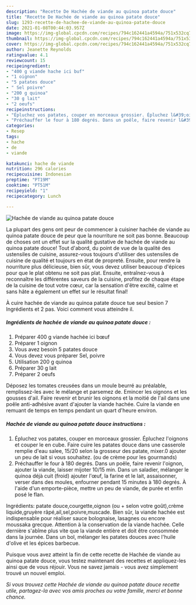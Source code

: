 ```yaml
---
description: "Recette De Hachée de viande au quinoa patate douce"
title: "Recette De Hachée de viande au quinoa patate douce"
slug: 1293-recette-de-hachee-de-viande-au-quinoa-patate-douce
date: 2021-01-08T00:44:03.957Z
image: https://img-global.cpcdn.com/recipes/794c162441a4594a/751x532cq70/hachee-de-viande-au-quinoa-patate-douce-photo-principale-de-la-recette.jpg
thumbnail: https://img-global.cpcdn.com/recipes/794c162441a4594a/751x532cq70/hachee-de-viande-au-quinoa-patate-douce-photo-principale-de-la-recette.jpg
cover: https://img-global.cpcdn.com/recipes/794c162441a4594a/751x532cq70/hachee-de-viande-au-quinoa-patate-douce-photo-principale-de-la-recette.jpg
author: Jeanette Reynolds
ratingvalue: 4.1
reviewcount: 15
recipeingredient:
- "400 g viande hache ici buf"
- "1 oignon"
- "5 patates douce"
- " Sel poivre"
- "200 g quinoa"
- "30 g lait"
- "2 oeufs"
recipeinstructions:
- "Épluchez vos patates, couper en morceaux grossier. Épluchez l&#39;oignons et couper le en cube. Faire cuire les patates douce dans une casserole remplie d&#39;eau salee, 15/20 selon la grosseur des patate, mixer.0 ajouter un peu de lait si vous souhaitez. (ou de crème pour les gourmands)"
- "Préchauffer le four à 180 degrés. Dans un poêle, faire revenir l&#39;oignon, ajouter la viande, laisser mijoter 10/15 min. Dans un saladier, mélanger le quinoa déjà cuit (froid) ajouter l&#39;œuf, la farine et le lait, assaisonner, verser dans des moules, enfourner pendant 15 minutes à 180 degrés. À l&#39;aide d&#39;un emporte-pièce, mettre un peu de viande, de purée et enfin posé le flan."
categories:
- Resep
tags:
- hache
- de
- viande

katakunci: hache de viande 
nutrition: 296 calories
recipecuisine: Indonesian
preptime: "PT19M"
cooktime: "PT51M"
recipeyield: "1"
recipecategory: Lunch

---
```



![Hachée de viande au quinoa patate douce](https://img-global.cpcdn.com/recipes/794c162441a4594a/751x532cq70/hachee-de-viande-au-quinoa-patate-douce-photo-principale-de-la-recette.jpg)

La plupart des gens ont peur de commencer à cuisiner hachée de viande au quinoa patate douce de peur que la nourriture ne soit pas bonne. Beaucoup de choses ont un effet sur la qualité gustative de hachée de viande au quinoa patate douce! Tout d'abord, du point de vue de la qualité des ustensiles de cuisine, assurez-vous toujours d'utiliser des ustensiles de cuisine de qualité et toujours en état de propreté. Ensuite, pour rendre la nourriture plus délicieuse, bien sûr, vous devez utiliser beaucoup d'épices pour que le plat obtenu ne soit pas plat. Ensuite, entraînez-vous à reconnaître les différentes saveurs de la cuisine, profitez de chaque étape de la cuisine de tout votre cœur, car la sensation d'être excité, calme et sans hâte a également un effet sur le résultat final!

<!--inarticleads1-->

À cuire hachée de viande au quinoa patate douce tue seul besion 7 Ingrédients et 2 pas. Voici comment vous atteindre il.

##### Ingrédients de hachée de viande au quinoa patate douce :

1. Préparer 400 g viande hachée ici bœuf
1. Préparer 1 oignon
1. Vous avez besoin 5 patates douce
1. Vous devez vous préparer  Sel, poivre
1. Utilisation 200 g quinoa
1. Préparer 30 g lait
1. Préparer 2 oeufs


Déposez les tomates creusées dans un moule beurré au préalable, remplissez-les avec le mélange et parsemez de. Emincer les oignons et les gousses d&#39;ail. Faire revenir et brunir les oignons et la moitié de l&#39;ail dans une poêle anti-adhésive avant d&#39;ajouter la viande hachée. Cuire la viande en remuant de temps en temps pendant un quart d&#39;heure environ. 

<!--inarticleads2-->

##### Hachée de viande au quinoa patate douce instructions :

1. Épluchez vos patates, couper en morceaux grossier. Épluchez l&#39;oignons et couper le en cube. Faire cuire les patates douce dans une casserole remplie d&#39;eau salee, 15/20 selon la grosseur des patate, mixer.0 ajouter un peu de lait si vous souhaitez. (ou de crème pour les gourmands)
1. Préchauffer le four à 180 degrés. Dans un poêle, faire revenir l&#39;oignon, ajouter la viande, laisser mijoter 10/15 min. Dans un saladier, mélanger le quinoa déjà cuit (froid) ajouter l&#39;œuf, la farine et le lait, assaisonner, verser dans des moules, enfourner pendant 15 minutes à 180 degrés. À l&#39;aide d&#39;un emporte-pièce, mettre un peu de viande, de purée et enfin posé le flan.


Ingrédients: patate douce,courgette,oignon (ou + selon votre goût),crème liquide,gruyère râpé,ail,sel,poivre,muscade. Bien sûr, la viande hachée est indispensable pour réaliser sauce bolognaise, lasagnes ou encore moussaka grecque. Attention à la conservation de la viande hachée. Celle dernière s&#39;abîme plus vite que la viande entière et doit être consommée dans la journée. Dans un bol, mélanger les patates douces avec l&#39;huile d&#39;olive et les épices barbecue. 

<!--inarticleads1-->

<p>
Puisque vous avez atteint la fin de cette recette de Hachée de viande au quinoa patate douce, vous testez maintenant des recettes et appliquez-les ainsi que de vous réjouir. Vous ne savez jamais - vous avez simplement trouvé un nouvel emploi.
</p>

<p>
<i>Si vous trouvez cette Hachée de viande au quinoa patate douce recette utile, partagez-la avec vos amis proches ou votre famille, merci et bonne chance.</i>
</p>
